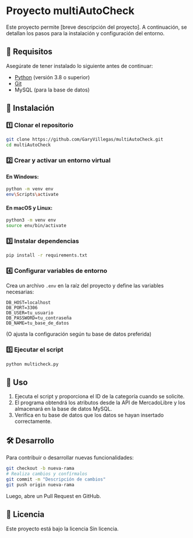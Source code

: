 # Proyecto multiAutoCheck

Este proyecto permite [breve descripción del proyecto]. A continuación, se detallan los pasos para la instalación y configuración del entorno.

## 📌 Requisitos

Asegúrate de tener instalado lo siguiente antes de continuar:

- [Python](https://www.python.org/) (versión 3.8 o superior)
- [Git](https://git-scm.com/)
- MySQL (para la base de datos)

## 🚀 Instalación

### 1️⃣ Clonar el repositorio

```sh
git clone https://github.com/GaryVillegas/multiAutoCheck.git
cd multiAutoCheck
```

### 2️⃣ Crear y activar un entorno virtual

#### En Windows:

```sh
python -m venv env
env\Scripts\activate
```

#### En macOS y Linux:

```sh
python3 -m venv env
source env/bin/activate
```

### 3️⃣ Instalar dependencias

```sh
pip install -r requirements.txt
```

### 4️⃣ Configurar variables de entorno

Crea un archivo `.env` en la raíz del proyecto y define las variables necesarias:

```
DB_HOST=localhost
DB_PORT=3306
DB_USER=tu_usuario
DB_PASSWORD=tu_contraseña
DB_NAME=tu_base_de_datos
```

(O ajusta la configuración según tu base de datos preferida)

### 5️⃣ Ejecutar el script

```sh
python multicheck.py
```

## 📜 Uso

1. Ejecuta el script y proporciona el ID de la categoría cuando se solicite.
2. El programa obtendrá los atributos desde la API de MercadoLibre y los almacenará en la base de datos MySQL.
3. Verifica en tu base de datos que los datos se hayan insertado correctamente.

## 🛠️ Desarrollo

Para contribuir o desarrollar nuevas funcionalidades:

```sh
git checkout -b nueva-rama
# Realiza cambios y confírmalos
git commit -m "Descripción de cambios"
git push origin nueva-rama
```

Luego, abre un Pull Request en GitHub.

## 📝 Licencia

Este proyecto está bajo la licencia Sin licencia.
